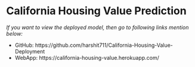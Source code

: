 # California Housing Value Prediction
<i>If you want to view the deployed model, then go to following links mention below:</i>
<ul>
  <li>GitHub: https://github.com/harshit711/California-Housing-Value-Deployment </li>
  <li>WebApp: https://california-housing-value.herokuapp.com/ </li>
</ul>
